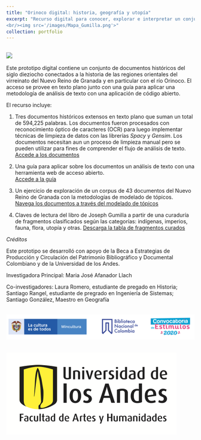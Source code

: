 ```yaml
---
title: "Orinoco digital: historia, geografía y utopía"
excerpt: "Recurso digital para conocer, explorar e interpretar un conjunto de documentos históricos del siglo dieziocho conectados a la historia de las regiones orientales del virreinato del Nuevo Reino de Granada y en particular con el río Orinoco.
<br/><img src='/images/Mapa_Gumilla.png'>"
collection: portfolio
---
```

<br/><img src='/images/Mapa_Gumilla.png'>

Este prototipo digital contiene un conjunto de documentos históricos del siglo dieziocho conectados a la historia de las regiones orientales del virreinato del Nuevo Reino de Granada y en particular con el río Orinoco. El acceso se provee en texto plano junto con una guía para aplicar una metodología de análisis  de texto con una aplicación de código abierto.  

El recurso incluye: 
1. Tres documentos históricos extensos en texto plano que suman un total de 594,225 palabras. Los documentos fueron procesados con reconocimiento óptico de caracteres (OCR) para luego implementar técnicas de limpieza de datos con las librerías _Spacy_ y _Gensim_. Los documentos necesitan aun un proceso de limpieza manual pero se pueden utilizar para fines de comprender el flujo de análisis de texto. 
[Accede a los documentos](https://mariajoafana.github.io/publication/coleccion-documentos)

2. Una guía para aplicar sobre los documentos un análisis de texto con una herramienta web de acceso abierto.  
[Accede a la guía](https://mariajoafana.github.io/publication/2021-08-24-guia-analisis-textos)

3. Un ejercicio de exploración de un corpus de 43 documentos del Nuevo Reino de Granada con la metodologías de modelado de tópicos.  
[Navega los documentos a través del modelado de tópicos](https://mariajoafana.github.io/publication/2021-08-24-modelado-topicos)

4. Claves de lectura del libro de Joseph Gumilla a partir de una curaduría de fragmentos clasificados según las categorías: indígenas, imperios, fauna, flora, utopía y otras. [Descarga la tabla de fragmentos curados](https://github.com/mariajoafana/mariajoafana.github.io/blob/master/assets/Orinoco_ilustrado_claves_lectura.xlsx)



_Créditos_

Este prototipo se desarrolló con apoyo de la Beca a Estrategias de Producción y Circulación del Patrimonio Bibliográfico y Documental Colombiano y de la Universidad de los Andes. 

Investigadora Principal: Maria José Afanador Llach

Co-investigadores: Laura Romero, estudiante de pregado en Historia; Santiago Rangel, estudiante de pregrado en Ingeniería de Sistemas; Santiago González, Maestro en Geografía

<br/><img src='/images/TiraLogosMin+BNC+Estimulos.png'>

<br/><img src='/images/FacultadArteshumanidades.png'>
